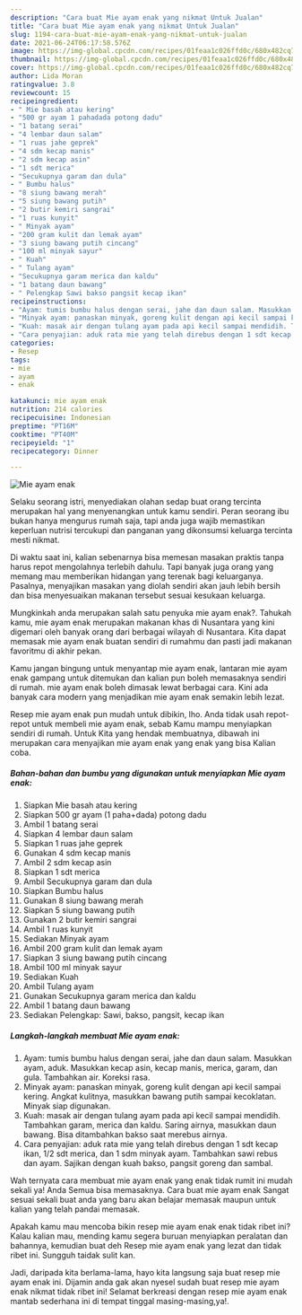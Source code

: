```yaml
---
description: "Cara buat Mie ayam enak yang nikmat Untuk Jualan"
title: "Cara buat Mie ayam enak yang nikmat Untuk Jualan"
slug: 1194-cara-buat-mie-ayam-enak-yang-nikmat-untuk-jualan
date: 2021-06-24T06:17:58.576Z
image: https://img-global.cpcdn.com/recipes/01feaa1c026ffd0c/680x482cq70/mie-ayam-enak-foto-resep-utama.jpg
thumbnail: https://img-global.cpcdn.com/recipes/01feaa1c026ffd0c/680x482cq70/mie-ayam-enak-foto-resep-utama.jpg
cover: https://img-global.cpcdn.com/recipes/01feaa1c026ffd0c/680x482cq70/mie-ayam-enak-foto-resep-utama.jpg
author: Lida Moran
ratingvalue: 3.8
reviewcount: 15
recipeingredient:
- " Mie basah atau kering"
- "500 gr ayam 1 pahadada potong dadu"
- "1 batang serai"
- "4 lembar daun salam"
- "1 ruas jahe geprek"
- "4 sdm kecap manis"
- "2 sdm kecap asin"
- "1 sdt merica"
- "Secukupnya garam dan dula"
- " Bumbu halus"
- "8 siung bawang merah"
- "5 siung bawang putih"
- "2 butir kemiri sangrai"
- "1 ruas kunyit"
- " Minyak ayam"
- "200 gram kulit dan lemak ayam"
- "3 siung bawang putih cincang"
- "100 ml minyak sayur"
- " Kuah"
- " Tulang ayam"
- "Secukupnya garam merica dan kaldu"
- "1 batang daun bawang"
- " Pelengkap Sawi bakso pangsit kecap ikan"
recipeinstructions:
- "Ayam: tumis bumbu halus dengan serai, jahe dan daun salam. Masukkan ayam, aduk. Masukkan kecap asin, kecap manis, merica, garam, dan gula. Tambahkan air. Koreksi rasa."
- "Minyak ayam: panaskan minyak, goreng kulit dengan api kecil sampai kering. Angkat kulitnya, masukkan bawang putih sampai kecoklatan. Minyak siap digunakan."
- "Kuah: masak air dengan tulang ayam pada api kecil sampai mendidih. Tambahkan garam, merica dan kaldu. Saring airnya, masukkan daun bawang. Bisa ditambahkan bakso saat merebus airnya."
- "Cara penyajian: aduk rata mie yang telah direbus dengan 1 sdt kecap ikan, 1/2 sdt merica, dan 1 sdm minyak ayam. Tambahkan sawi rebus dan ayam. Sajikan dengan kuah bakso, pangsit goreng dan sambal."
categories:
- Resep
tags:
- mie
- ayam
- enak

katakunci: mie ayam enak 
nutrition: 214 calories
recipecuisine: Indonesian
preptime: "PT16M"
cooktime: "PT40M"
recipeyield: "1"
recipecategory: Dinner

---
```



![Mie ayam enak](https://img-global.cpcdn.com/recipes/01feaa1c026ffd0c/680x482cq70/mie-ayam-enak-foto-resep-utama.jpg)

Selaku seorang istri, menyediakan olahan sedap buat orang tercinta merupakan hal yang menyenangkan untuk kamu sendiri. Peran seorang ibu bukan hanya mengurus rumah saja, tapi anda juga wajib memastikan keperluan nutrisi tercukupi dan panganan yang dikonsumsi keluarga tercinta mesti nikmat.

Di waktu  saat ini, kalian sebenarnya bisa memesan masakan praktis tanpa harus repot mengolahnya terlebih dahulu. Tapi banyak juga orang yang memang mau memberikan hidangan yang terenak bagi keluarganya. Pasalnya, menyajikan masakan yang diolah sendiri akan jauh lebih bersih dan bisa menyesuaikan makanan tersebut sesuai kesukaan keluarga. 



Mungkinkah anda merupakan salah satu penyuka mie ayam enak?. Tahukah kamu, mie ayam enak merupakan makanan khas di Nusantara yang kini digemari oleh banyak orang dari berbagai wilayah di Nusantara. Kita dapat memasak mie ayam enak buatan sendiri di rumahmu dan pasti jadi makanan favoritmu di akhir pekan.

Kamu jangan bingung untuk menyantap mie ayam enak, lantaran mie ayam enak gampang untuk ditemukan dan kalian pun boleh memasaknya sendiri di rumah. mie ayam enak boleh dimasak lewat berbagai cara. Kini ada banyak cara modern yang menjadikan mie ayam enak semakin lebih lezat.

Resep mie ayam enak pun mudah untuk dibikin, lho. Anda tidak usah repot-repot untuk membeli mie ayam enak, sebab Kamu mampu menyiapkan sendiri di rumah. Untuk Kita yang hendak membuatnya, dibawah ini merupakan cara menyajikan mie ayam enak yang enak yang bisa Kalian coba.

<!--inarticleads1-->

##### Bahan-bahan dan bumbu yang digunakan untuk menyiapkan Mie ayam enak:

1. Siapkan  Mie basah atau kering
1. Siapkan 500 gr ayam (1 paha+dada) potong dadu
1. Ambil 1 batang serai
1. Siapkan 4 lembar daun salam
1. Siapkan 1 ruas jahe geprek
1. Gunakan 4 sdm kecap manis
1. Ambil 2 sdm kecap asin
1. Siapkan 1 sdt merica
1. Ambil Secukupnya garam dan dula
1. Siapkan  Bumbu halus
1. Gunakan 8 siung bawang merah
1. Siapkan 5 siung bawang putih
1. Gunakan 2 butir kemiri sangrai
1. Ambil 1 ruas kunyit
1. Sediakan  Minyak ayam
1. Ambil 200 gram kulit dan lemak ayam
1. Siapkan 3 siung bawang putih cincang
1. Ambil 100 ml minyak sayur
1. Sediakan  Kuah
1. Ambil  Tulang ayam
1. Gunakan Secukupnya garam merica dan kaldu
1. Ambil 1 batang daun bawang
1. Sediakan  Pelengkap: Sawi, bakso, pangsit, kecap ikan




<!--inarticleads2-->

##### Langkah-langkah membuat Mie ayam enak:

1. Ayam: tumis bumbu halus dengan serai, jahe dan daun salam. Masukkan ayam, aduk. Masukkan kecap asin, kecap manis, merica, garam, dan gula. Tambahkan air. Koreksi rasa.
1. Minyak ayam: panaskan minyak, goreng kulit dengan api kecil sampai kering. Angkat kulitnya, masukkan bawang putih sampai kecoklatan. Minyak siap digunakan.
1. Kuah: masak air dengan tulang ayam pada api kecil sampai mendidih. Tambahkan garam, merica dan kaldu. Saring airnya, masukkan daun bawang. Bisa ditambahkan bakso saat merebus airnya.
1. Cara penyajian: aduk rata mie yang telah direbus dengan 1 sdt kecap ikan, 1/2 sdt merica, dan 1 sdm minyak ayam. Tambahkan sawi rebus dan ayam. Sajikan dengan kuah bakso, pangsit goreng dan sambal.




Wah ternyata cara membuat mie ayam enak yang enak tidak rumit ini mudah sekali ya! Anda Semua bisa memasaknya. Cara buat mie ayam enak Sangat sesuai sekali buat anda yang baru akan belajar memasak maupun untuk kalian yang telah pandai memasak.

Apakah kamu mau mencoba bikin resep mie ayam enak enak tidak ribet ini? Kalau kalian mau, mending kamu segera buruan menyiapkan peralatan dan bahannya, kemudian buat deh Resep mie ayam enak yang lezat dan tidak ribet ini. Sungguh taidak sulit kan. 

Jadi, daripada kita berlama-lama, hayo kita langsung saja buat resep mie ayam enak ini. Dijamin anda gak akan nyesel sudah buat resep mie ayam enak nikmat tidak ribet ini! Selamat berkreasi dengan resep mie ayam enak mantab sederhana ini di tempat tinggal masing-masing,ya!.

